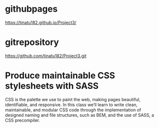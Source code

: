 # githubpages
https://tinatu182.github.io/Project3/

# gitrepository
https://github.com/tinatu182/Project3.git

# Produce maintainable CSS stylesheets with SASS

CSS is the palette we use to paint the web, making pages beautiful, identifiable, and responsive. In this class we’ll learn to write clean, maintainable, and modular CSS code through the implementation of designed naming and file structures, such as BEM, and the use of SASS, a CSS precompiler.